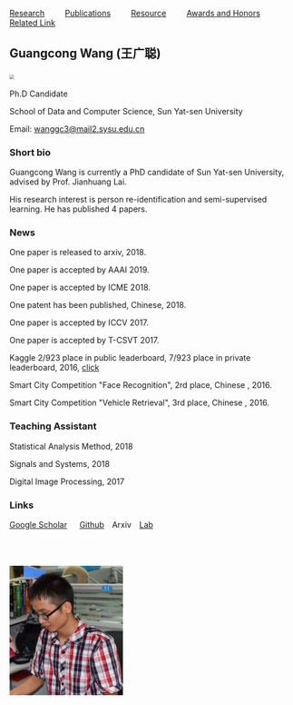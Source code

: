 [Research](https://github.com/wanggcong/) &emsp;&emsp;                 [Publications](https://Wanggcong.github.io/publications)  &emsp;&emsp;         [Resource](https://github.com/wanggcong/)  &emsp;&emsp; [Awards and Honors](https://github.com/wanggcong/)&emsp;&emsp; [Related Link](https://wanggrun.github.io/)

## Guangcong Wang (王广聪)

<div align="left"><img style="zoom:50%" src="https://Wanggcong.github.io/wang.jpg"/></div>

Ph.D Candidate 

School of Data and Computer Science, Sun Yat-sen University

Email: wanggc3@mail2.sysu.edu.cn  

### **Short bio**

Guangcong Wang is currently a PhD candidate of Sun Yat-sen University, advised by Prof. Jianhuang Lai.

His research interest is person re-identification and semi-supervised learning. He has published 4 papers.  

### **News**

One paper is released to arxiv, 2018.

One paper is accepted by AAAI 2019.

One paper is accepted by ICME 2018.

One patent has been published, Chinese, 2018.

One paper is accepted by ICCV 2017.

One paper is accepted by T-CSVT 2017.

Kaggle 2/923 place in public leaderboard, 7/923 place in private leaderboard, 2016, [click](https://www.kaggle.com/c/ultrasound-nerve-segmentation/leaderboard)

Smart City Competition "Face Recognition", 2rd place, Chinese , 2016.

Smart City Competition "Vehicle Retrieval", 3rd place, Chinese , 2016.

### **Teaching Assistant**

Statistical Analysis Method, 2018

Signals and Systems, 2018

Digital Image Processing, 2017

### **Links**

[Google Scholar](https://scholar.google.com/citations?user=dk8EnkoAAAAJ&hl=en) &emsp; [Github](https://github.com/Wanggcong)&emsp;Arxiv&emsp;[Lab](http://isee.sysu.edu.cn/)











<div id="sidebar"><img src="./homepage_files/me3.JPG" vspace="50 px" width="200 px" id="me" itemprop="photo"></div>













